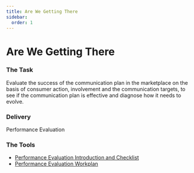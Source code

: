 ```yaml
---
title: Are We Getting There
sidebar:
  order: 1
---
```


# Are We Getting There

### The Task

Evaluate the success of the communication plan in the marketplace on the basis of consumer action, involvement and the communication targets, to see if the communication plan is effective and diagnose how it needs to evolve.

### Delivery

Performance Evaluation

### The Tools

- [Performance Evaluation Introduction and Checklist](./performance-introduction)
- [Performance Evaluation Workplan](./performance-workplan)
